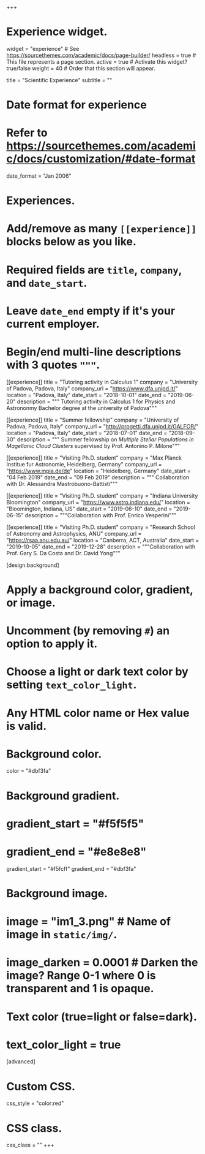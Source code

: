 +++
# Experience widget.
widget = "experience"  # See https://sourcethemes.com/academic/docs/page-builder/
headless = true  # This file represents a page section.
active = true  # Activate this widget? true/false
weight = 40  # Order that this section will appear.

title = "Scientific Experience"
subtitle = ""

# Date format for experience
#   Refer to https://sourcethemes.com/academic/docs/customization/#date-format
date_format = "Jan 2006"

# Experiences.
#   Add/remove as many `[[experience]]` blocks below as you like.
#   Required fields are `title`, `company`, and `date_start`.
#   Leave `date_end` empty if it's your current employer.
#   Begin/end multi-line descriptions with 3 quotes `"""`.


[[experience]]
  title = "Tutoring activity in Calculus 1"
  company = "University of Padova, Padova, Italy"
  company_url = "https://www.dfa.unipd.it/"
  location = "Padova, Italy"
  date_start = "2018-10-01"
  date_end = "2019-06-20"
  description = """ Tutoring activity in Calculus 1 for Physics and Astrononmy Bachelor degree at the university of Padova"""

[[experience]]
  title = "Summer fellowship"
  company = "University of Padova, Padova, Italy"
  company_url = "http://progetti.dfa.unipd.it/GALFOR/"
  location = "Padova, Italy"
  date_start = "2018-07-01"
  date_end = "2018-09-30"
  description = """ Summer fellowship on  _Multiple Stellar Populations in Magellanic Cloud Clusters_ supervised by Prof. Antonino P. Milone"""


[[experience]]
  title = "Visiting Ph.D. student"
  company = "Max Planck Institue fur Astronomie, Heidelberg, Germany"
  company_url = "https://www.mpia.de/de"
  location = "Heidelberg, Germany"
  date_start = "04 Feb 2019"
  date_end = "09 Feb 2019"
  description = """ Collaboration with Dr. Alessandra Mastrobuono-Battisti"""

[[experience]]
  title = "Visiting Ph.D. student"
  company = "Indiana University Bloomington"
  company_url = "https://www.astro.indiana.edu/"
  location = "Bloomington, Indiana, US"
  date_start = "2019-06-10"
  date_end = "2019-06-15"
  description = """Collaboration with Prof. Enrico Vesperini"""

[[experience]]
  title = "Visiting Ph.D. student"
  company = "Research School of Astronomy and Astrophysics, ANU"
  company_url = "https://rsaa.anu.edu.au/"
  location = "Canberra, ACT, Australia"
  date_start = "2019-10-05"
  date_end = "2019-12-28"
  description = """Collaboration with Prof. Gary S. Da Costa and Dr. David Yong"""

[design.background]
  # Apply a background color, gradient, or image.
  #   Uncomment (by removing `#`) an option to apply it.
  #   Choose a light or dark text color by setting `text_color_light`.
  #   Any HTML color name or Hex value is valid.
  
  # Background color.
   color = "#dbf3fa"
  
  # Background gradient.
  # gradient_start = "#f5f5f5"
  # gradient_end = "#e8e8e8"
  gradient_start = "#f5fcff"
  gradient_end = "#dbf3fa"
  
  # Background image.
  # image = "im1_3.png"  # Name of image in `static/img/`.
  # image_darken = 0.0001  # Darken the image? Range 0-1 where 0 is transparent and 1 is opaque.

  # Text color (true=light or false=dark).
  # text_color_light = true  

[advanced]
 # Custom CSS. 
 css_style = "color:red"
 
 # CSS class.
 css_class = ""
+++

